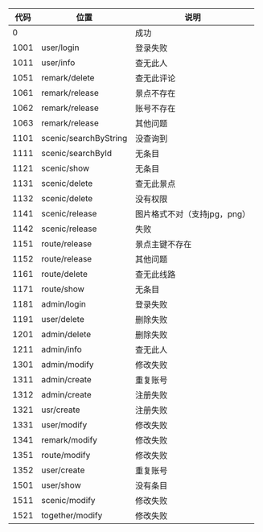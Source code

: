 
代码| 位置|说明
-|-|-
0 | | 成功
1001|user/login|登录失败
1011|user/info|查无此人
1051|remark/delete|查无此评论
1061|remark/release |景点不存在
1062 | remark/release|账号不存在
1063|remark/release|其他问题
1101|scenic/searchByString|没查询到
1111|scenic/searchById|无条目
1121|scenic/show|无条目
1131|scenic/delete|查无此景点
1132|scenic/delete|没有权限
1141|scenic/release|图片格式不对（支持jpg，png）
1142|scenic/release|失败
1151|route/release|景点主键不存在
1152|route/release|其他问题
1161|route/delete|查无此线路
1171|route/show|无条目
1181|admin/login|登录失败
1191|user/delete|删除失败
1201|admin/delete|删除失败
1211|admin/info|查无此人
1301|admin/modify|修改失败
1311|admin/create|重复账号
1312|admin/create|注册失败
1321|usr/create|注册失败
1331|user/modify|修改失败
1341|remark/modify|修改失败
1351|route/modify|修改失败
1352|user/create| 重复账号
1501|user/show|没有条目
1511|scenic/modify|修改失败
1521 |together/modify|修改失败